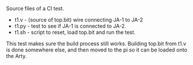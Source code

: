 Source files of a CI test.

* t1.v - (source of top.bit) wire connecting JA-1 to JA-2
* t1.py - test to see if JA-1 is connected to JA-2.
* t1.sh - script to reset, load top.bit and run the test.

This test makes sure the build process still works.
Building top.bit from t1.v is done somewhere else, and then moved to the pi so it can be loaded onto the Arty.
